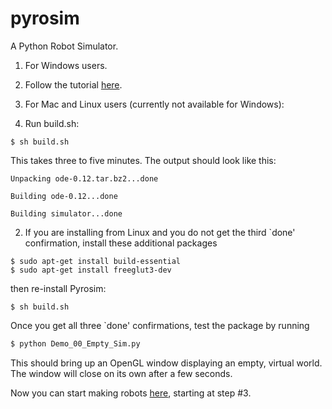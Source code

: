 # pyrosim
A Python Robot Simulator.

1. For Windows users.

  1. Follow the tutorial [here](https://youtu.be/tNGrxDftclA).

2. For Mac and Linux users (currently not available for Windows):

  1. Run build.sh:

  `$ sh build.sh`

  This takes three to five minutes. The output should look like this:
  
  `Unpacking ode-0.12.tar.bz2...done`

  `Building ode-0.12...done`

  `Building simulator...done`

  2. If you are installing from Linux and you do not get the third
  `done' confirmation, install these additional packages
  ```
  $ sudo apt-get install build-essential
  $ sudo apt-get install freeglut3-dev
  ```
  then re-install Pyrosim:
  ```
  $ sh build.sh
  ```

Once you get all three `done' confirmations, test the package by running
```bash
$ python Demo_00_Empty_Sim.py 
```
This should bring up an OpenGL window displaying an empty, virtual world.
The window will close on its own after a few seconds.

Now you can start making robots [here](https://www.reddit.com/r/ludobots/wiki/pyrosim/simulation),
starting at step #3.

